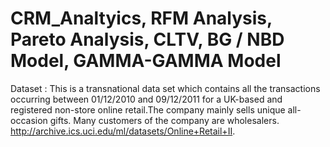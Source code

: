 # CRM_Analtyics, RFM Analysis, Pareto Analysis, CLTV, BG / NBD Model, GAMMA-GAMMA Model
Dataset : This is a transnational data set which contains all the transactions occurring between 01/12/2010 and 09/12/2011 
for a UK-based and registered non-store online retail.The company mainly sells unique all-occasion gifts. Many 
customers of the company are wholesalers. 
 http://archive.ics.uci.edu/ml/datasets/Online+Retail+II.
